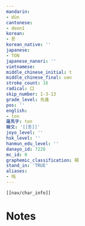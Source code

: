 ```yaml
---
mandarin:
- dūn
cantonese:
- deon1
korean:
- 톤
korean_native: ''
japanese:
- TON
japanese_nanori: ''
vietnamese:
middle_chinese_initial: t
middle_chinese_final: uən
stroke_count: 16
radical: 口
skip_number: 1-3-13
grade_level: 先進
pos: ''
english:
- ton
羅馬字: ton
韓文: '[[톤]]'
joyo_level: ''
hsk_level: ''
hanmun_edu_level: ''
danayo_id: 7226
mc_id: 0
graphemic_classification: 頓
stand_in: 'TRUE'
aliases:
- 吨
---
```

```meta-bind-embed
[[nav/char_info]]
```

# Notes
